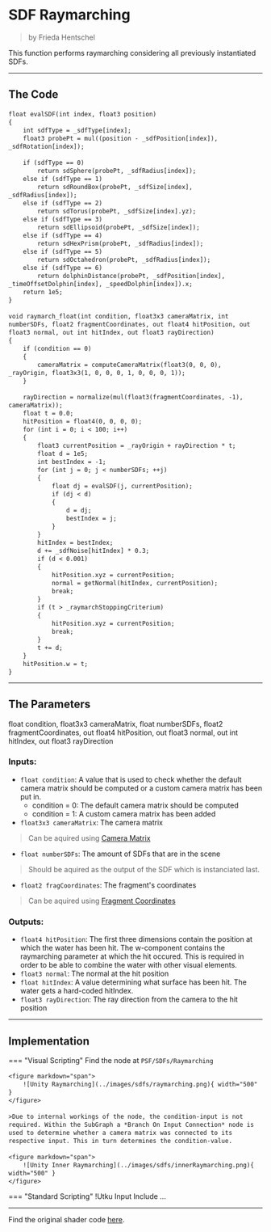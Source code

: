 <div class="container">
    <h1 class="main-heading">SDF Raymarching</h1>
    <blockquote class="author">by Frieda Hentschel</blockquote>
</div>

This function performs raymarching considering all previously instantiated SDFs.

---

## The Code

``` hlsl
float evalSDF(int index, float3 position)
{
    int sdfType = _sdfType[index];
    float3 probePt = mul((position - _sdfPosition[index]), _sdfRotation[index]);
    
    if (sdfType == 0)
        return sdSphere(probePt, _sdfRadius[index]);
    else if (sdfType == 1)
        return sdRoundBox(probePt, _sdfSize[index], _sdfRadius[index]);
    else if (sdfType == 2)
        return sdTorus(probePt, _sdfSize[index].yz);
    else if (sdfType == 3)
        return sdEllipsoid(probePt, _sdfSize[index]);
    else if (sdfType == 4)
        return sdHexPrism(probePt, _sdfRadius[index]);
    else if (sdfType == 5)
        return sdOctahedron(probePt, _sdfRadius[index]);
    else if (sdfType == 6)
        return dolphinDistance(probePt, _sdfPosition[index], _timeOffsetDolphin[index], _speedDolphin[index]).x;
    return 1e5;
}

void raymarch_float(int condition, float3x3 cameraMatrix, int numberSDFs, float2 fragmentCoordinates, out float4 hitPosition, out float3 normal, out int hitIndex, out float3 rayDirection)
{
    if (condition == 0)
    {
        cameraMatrix = computeCameraMatrix(float3(0, 0, 0), _rayOrigin, float3x3(1, 0, 0, 0, 1, 0, 0, 0, 1));
    }
    
    rayDirection = normalize(mul(float3(fragmentCoordinates, -1), cameraMatrix));
    float t = 0.0;
    hitPosition = float4(0, 0, 0, 0);
    for (int i = 0; i < 100; i++)
    {
        float3 currentPosition = _rayOrigin + rayDirection * t; 
        float d = 1e5;
        int bestIndex = -1;
        for (int j = 0; j < numberSDFs; ++j)
        {
            float dj = evalSDF(j, currentPosition);
            if (dj < d)
            {
                d = dj; 
                bestIndex = j;
            }
        }
        hitIndex = bestIndex;
        d += _sdfNoise[hitIndex] * 0.3;
        if (d < 0.001)
        {
            hitPosition.xyz = currentPosition;
            normal = getNormal(hitIndex, currentPosition);
            break;
        }
        if (t > _raymarchStoppingCriterium)
        {
            hitPosition.xyz = currentPosition;
            break;
        }
        t += d;
    }
    hitPosition.w = t;
}
```

---

## The Parameters

float condition, float3x3 cameraMatrix, float numberSDFs, float2 fragmentCoordinates, out float4 hitPosition, out float3 normal, out int hitIndex, out float3 rayDirection

### Inputs:
- ```float condition```: A value that is used to check whether the default camera matrix should be computed or a custom camera matrix has been put in.
    - condition = 0: The default camera matrix should be computed
    - condition = 1: A custom camera matrix has been added
- ```float3x3 cameraMatrix```: The camera matrix
> Can be aquired using [Camera Matrix](../camera/cameraMatrix.md)
- ```float numberSDFs```: The amount of SDFs that are in the scene
> Should be aquired as the output of the SDF which is instanciated last.
- ```float2 fragCoordinates```: The fragment's coordinates
> Can be aquired using [Fragment Coordinates](unity/cameraMatrix.md)

### Outputs:
- ```float4 hitPosition```: The first three dimensions contain the position at which the water has been hit. The w-component contains the raymarching parameter at which the hit occured. This is required in order to be able to combine the water with other visual elements.
- ```float3 normal```: The normal at the hit position
- ```float hitIndex```: A value determining what surface has been hit. The water gets a hard-coded hitIndex.
- ```float3 rayDirection```: The ray direction from the camera to the hit position

---

## Implementation

=== "Visual Scripting"
    Find the node at `PSF/SDFs/Raymarching`

    <figure markdown="span">
        ![Unity Raymarching](../images/sdfs/raymarching.png){ width="500" }
    </figure>

    >Due to internal workings of the node, the condition-input is not required. Within the SubGraph a *Branch On Input Connection* node is used to determine whether a camera matrix was connected to its respective input. This in turn determines the condition-value.

    <figure markdown="span">
        ![Unity Inner Raymarching](../images/sdfs/innerRaymarching.png){ width="500" }
    </figure>

=== "Standard Scripting"
    !Utku Input
    Include ...

---

Find the original shader code [here](..).